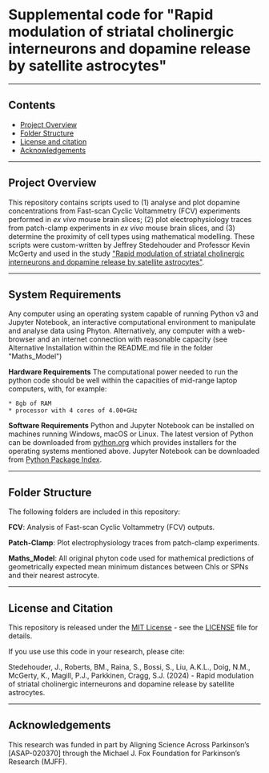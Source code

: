# Supplemental code for "Rapid modulation of striatal cholinergic interneurons and dopamine release by satellite astrocytes"

------------------
## Contents
* [Project Overview](#project-overview)
* [Folder Structure](#folder-structure)
* [License and citation](#license-and-citation)
* [Acknowledgements](#acknowledgements)

------------------
## Project Overview
This repository contains scripts used to (1) analyse and plot dopamine concentrations from Fast-scan Cyclic Voltammetry (FCV) experiments performed in _ex vivo_ mouse brain slices; (2) plot electrophysiology traces from patch-clamp experiments in _ex vivo_ mouse brain slices, and (3) determine the proximity of cell types using mathematical modelling. These scripts were custom-written by Jeffrey Stedehouder and Professor Kevin McGerty and used in the study ["Rapid modulation of striatal cholinergic interneurons and dopamine release by satellite astrocytes"](https://www.biorxiv.org/content/10.1101/2024.05.15.594341v1).

------------------
## System Requirements
Any computer using an operating system capable of running Python v3 and Jupyter Notebook, an interactive computational environment to manipulate and analyse data using Phyton. Alternatively, any computer with a web-browser and an internet connection with reasonable capacity (see Alternative Installation within the README.md file in the folder "Maths_Model")

**Hardware Requirements**
The computational power needed to run the python code should be well within the capacities of mid-range laptop computers, with, for example:

    * 8gb of RAM 
    * processor with 4 cores of 4.00+GHz 

**Software Requirements**
Python and Jupyter Notebook can be installed on machines running Windows, macOS or Linux. The latest version of Python can be downloaded from [python.org](python.org) which provides installers for the operating systems mentioned above. Jupyter Notebook can be downloaded from [Python Package Index](https://pypi.org/search/?q=Jupyter).

------------------
## Folder Structure
The following folders are included in this repository:

**FCV**: Analysis of Fast-scan Cyclic Voltammetry (FCV) outputs.

**Patch-Clamp**: Plot electrophysiology traces from patch-clamp experiments. 

**Maths_Model**: All original phyton code used for mathemical predictions of geometrically expected mean minimum distances between ChIs or SPNs and their nearest astrocyte.

------------------
## License and Citation
This repository is released under the [MIT License](https://opensource.org/license/mit) - see the [LICENSE](LICENSE) file for details.

If you use use this code in your research, please cite:

Stedehouder, J., Roberts, BM., Raina, S., Bossi, S., Liu, A.K.L., Doig, N.M., McGerty, K., Magill, P.J., Parkkinen, Cragg, S.J. (2024) - Rapid modulation of striatal cholinergic interneurons and dopamine release by satellite astrocytes.  

------------------
## Acknowledgements
This research was funded in part by Aligning Science Across Parkinson’s [ASAP-020370] through the Michael J. Fox Foundation for Parkinson’s Research (MJFF).
